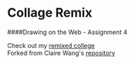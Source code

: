 Collage Remix
===================================================
####Drawing on the Web - Assignment 4

Check out my [remixed college](https://i6.cims.nyu.edu/~rma453/drawing/assignment4/drawing-on-the-web/collage.html)  
Forked from Claire Wang's [repository](https://github.com/clawang/drawing-on-the-web)
